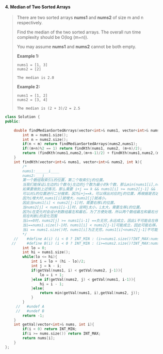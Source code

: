 #### 4. Median of Two Sorted Arrays

> There are two sorted arrays **nums1** and **nums2** of size m and n respectively.
>
> Find the median of the two sorted arrays. The overall run time complexity should be O(log (m+n)).
>
> You may assume **nums1** and **nums2** cannot be both empty.
>
> **Example 1:**
>
> ```
> nums1 = [1, 3]
> nums2 = [2]
> 
> The median is 2.0
> ```
>
> **Example 2:**
>
> ```
> nums1 = [1, 2]
> nums2 = [3, 4]
> 
> The median is (2 + 3)/2 = 2.5
> ```

```C++
class Solution {
public:
    
    double findMedianSortedArrays(vector<int>& nums1, vector<int>& nums2) {
        int m = nums1.size();
        int n = nums2.size();
        if(n < m) return findMedianSortedArrays(nums2,nums1);
        if((m+n)%2 == 1) return findKth(nums1, nums2, (m+n)/2);
        return (findKth(nums1,nums2,(m+n-1)/2) + findKth(nums1,nums2,(m+n)/2))/2.0;
    }
    int findKth(vector<int>& nums1, vector<int>& nums2, int k){
        /*
        nums1:______i____
        nums2:___j__________
        第一个数组取索引i的位置，第二个取索引j的位置。
        当我们能保证i左边的i个数与j左边的j个数为最小的k个数，那么min(nums1[i],nums2[j])即为第k大的数
        如果要做到上述情况，那么需要 i+j == k && nums1[i] >= nums2[j-1] && nums2[j] >= nums1[i-1]
        可以对i的位置进行二分搜索，因为i+j==k，可以得出对应的j的位置，再根据是否达成条件来进行左移右移
        因为i增大时,nums1[i]就增大，nums2[j]就减小。
        因此当nums1[i] < nums2[j-1]时，需要右移i的位置。
        当nums2[j] < nums1[i-1]时，说明j太小，i太大，需要左移i的位置。
        因为i在变化时会设计到数组最左和最右，为了方便处理。所以两个数组最左和最右分别设置为负无穷和正无穷。显然这样不影响结果。
        现在判断i的变化范围
        当i==0时，nums2[j] >= nums1[i-1] ==负无穷,永远成立，因此i不可能会左移。因此i左界限为0
        当i==nums1.size()-1时，nums1[i] < nums2[j-1]可能成立，因此可能右移。
        当i == nums1.size()时，nums1[i]为正无穷。nums1[i]<nums2[j-1]不可能成立，此时不可能右移。因此i右界限为nums1.size();
        */
    //    #define A(i) (i < 0 ? INT_MIN : (i>=nums1.size()?INT_MAX:nums1[i]))
   //     #define B(i) (i < 0 ? INT_MIN : (i>=nums2.size()?INT_MAX:nums2[i]))
        int lo = 0;
        int hi = nums1.size();
        while(lo <= hi){
            int i = lo + (hi - lo)/2;
            int j = k - i;
            if(getVal(nums1, i) < getVal(nums2, j-1)){
                lo = i + 1;
            }else if(getVal(nums2, j) < getVal(nums1, i-1)){
                hi = i - 1;
            }else{
                return min(getVal(nums1, i),getVal(nums2, j));
            }
        }
     //   #undef A
     //   #undef B
        return -1;
    }
    int getVal(vector<int>& nums, int i){
        if(i < 0) return INT_MIN;
        if(i >= nums.size()) return INT_MAX;
        return nums[i];
    }
};
```

